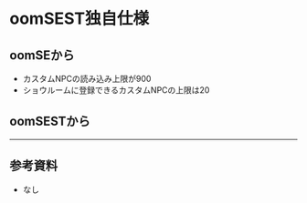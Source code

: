 # oomSEST独自仕様

## oomSEから
* カスタムNPCの読み込み上限が900
* ショウルームに登録できるカスタムNPCの上限は20

## oomSESTから

---

## 参考資料
* なし

